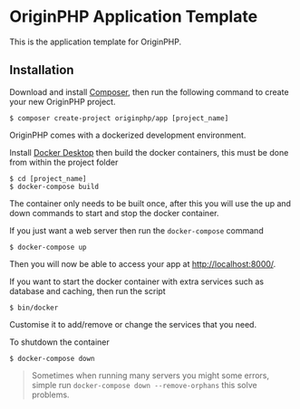 # OriginPHP Application Template

This is the application template for OriginPHP.

## Installation

Download and install [Composer](https://getcomposer.org/doc/00-intro.md), then run the following command to create your
new OriginPHP project.

```linux
$ composer create-project originphp/app [project_name]
```

OriginPHP comes with a dockerized development environment.

Install [Docker Desktop](https://www.docker.com/products/docker-desktop) then build the docker containers, this must be done from within the project folder

```linux
$ cd [project_name]
$ docker-compose build
```

The container only needs to be built once, after this you will use the up and down commands to start and stop the docker container.

If you just want a web server then run the `docker-compose` command

```linux
$ docker-compose up
```

Then you will now be able to access your app at [http://localhost:8000/](http://localhost:8000/).

If you want to start the docker container with extra services such as database and caching, then run the script

```linux
$ bin/docker
```

Customise it to add/remove or change the services that you need.



To shutdown the container

```linux
$ docker-compose down
```

> Sometimes when running many servers you might some errors, simple run `docker-compose down --remove-orphans` this solve problems.